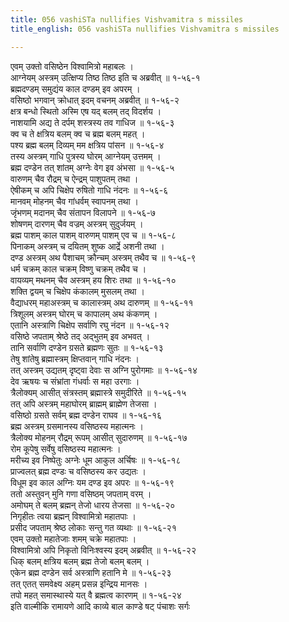 ```yaml
---
title: 056 vashiSTa nullifies Vishvamitra s missiles
title_english: 056 vashiSTa nullifies Vishvamitra s missiles

---
```

एवम् उक्तो वसिष्ठेन विश्वामित्रो महाबलः ।  
आग्नेयम् अस्त्रम् उत्क्षिप्य तिष्ठ तिष्ठ इति च अब्रवीत् ॥ १-५६-१  
ब्रह्मदण्डम् समुद्यंय काल दण्डम् इव अपरम् ।  
वसिष्ठो भगवान् क्रोधात् इदम् वचनम् अब्रवीत् ॥ १-५६-२  
क्षत्र बन्धो स्थितो अस्मि एष यद् बलम् तद् विदर्शय ।  
नाशयामि अद्य ते दर्पम् शस्त्रस्य तव गाधिज ॥ १-५६-३  
क्व च ते क्षत्रिय बलम् क्व च ब्रह्म बलम् महत् ।  
पश्य ब्रह्म बलम् दिव्यम् मम क्षत्रिय पांसन ॥ १-५६-४  
तस्य अस्त्रम् गाधि पुत्रस्य घोरम् आग्नेयम् उत्तमम् ।  
ब्रह्म दण्डेन तत् शांतम् अग्नेः वेग इव अंभसा ॥ १-५६-५  
वारुणम् चैव रौद्रम् च ऐन्द्रम् पाशुपतम् तथा ।  
ऐषीकम् च अपि चिक्षेप रुषितो गाधि नंदनः ॥ १-५६-६  
मानवम् मोहनम् चैव गांधर्वम् स्वापनम् तथा ।  
जृंभणम् मदानम् चैव संतापन विलापने ॥ १-५६-७  
शोषणम् दारणम् चैव वज्रम् अस्त्रम् सुदुर्जयम् ।  
ब्रह्म पाशम् काल पाशम् वारुणम् पाशम् एव च ॥ १-५६-८  
पिनाकम् अस्त्रम् च दयितम् शुष्क आर्द्रे अशनी तथा ।  
दण्ड अस्त्रम् अथ पैशाचम् क्रौन्चम् अस्त्रम् तथैव च ॥ १-५६-९  
धर्म चक्रम् काल चक्रम् विष्णु चक्रम् तथैव च ।  
वायव्यम् मथनम् चैव अस्त्रम् हय शिरः तथा ॥ १-५६-१०  
शक्ति द्वयम् च चिक्षेप कंकालम् मुसलम् तथा ।  
वैद्याधरम् महाअस्त्रम् च कालास्त्रम् अथ दारुणम् ॥ १-५६-११  
त्रिशूलम् अस्त्रम् घोरम् च कापालम् अथ कंकणम् ।  
एतानि अस्त्राणि चिक्षेप सर्वाणि रघु नंदन ॥ १-५६-१२  
वसिष्ठे जपताम् श्रेष्ठे तद् अद्भुतम् इव अभवत् ।  
तानि सर्वाणि दण्डेन ग्रसते ब्रह्मणः सुतः ॥ १-५६-१३  
तेषु शांतेषु ब्रह्मास्त्रम् क्षिप्तवान् गाधि नंदनः ।  
तत् अस्त्रम् उद्यतम् दृष्ट्वा देवाः स अग्नि पुरोगमाः ॥ १-५६-१४  
देव ऋषयः च संभ्रांता गंधर्वाः स महा उरगाः ।  
त्रैलोक्यम् आसीत् संत्रस्तम् ब्रह्मास्त्रे समुदीरिते ॥ १-५६-१५  
तत् अपि अस्त्रम् महाघोरम् ब्राह्मम् ब्राह्मेण तेजसा ।  
वसिष्ठो ग्रसते सर्वम् ब्रह्म दण्डेन राघव ॥ १-५६-१६  
ब्रह्म अस्त्रम् ग्रसमानस्य वसिष्ठस्य महात्मनः ।  
त्रैलोक्य मोहनम् रौद्रम् रूपम् आसीत् सुदारुणम् ॥ १-५६-१७  
रोम कूपेषु सर्वेषु वसिष्ठस्य महात्मनः ।  
मरीच्य इव निष्पेतुः अग्नेः धूम आकुल अर्चिषः ॥ १-५६-१८  
प्राज्वलत् ब्रह्म दण्डः च वसिष्ठस्य कर उद्यतः ।  
विधूम इव काल अग्निः यम दण्ड इव अपरः ॥ १-५६-१९  
ततो अस्तुवन् मुनि गणा वसिष्ठम् जपताम् वरम् ।  
अमोघम् ते बलम् ब्रह्मन् तेजो धारय तेजसा ॥ १-५६-२०  
निगृहीतः त्वया ब्रह्मन् विश्वामित्रो महातपाः ।  
प्रसीद जपताम् श्रेष्ठ लोकाः सन्तु गत व्यथाः ॥ १-५६-२१  
एवम् उक्तो महातेजाः शमम् चक्रे महातपाः ।  
विश्वामित्रो अपि निकृतो विनिःश्वस्य इदम् अब्रवीत् ॥ १-५६-२२  
धिक् बलम् क्षत्रिय बलम् ब्रह्म तेजो बलम् बलम् ।  
एकेन ब्रह्म दण्डेन सर्व अस्त्राणि हतानि मे ॥ १-५६-२३  
तत् एतत् समवेक्ष्य अहम् प्रसन्न इन्द्रिय मानसः ।  
तपो महत् समास्थास्ये यत् वै ब्रह्मत्व कारणम् ॥ १-५६-२४  
इति वाल्मीकि रामायणे आदि काव्ये बाल काण्डे षट् पंचाशः सर्गः